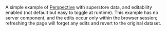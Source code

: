 A simple example of
[Perspective](https://github.com/perspective-dev/perspective) with superstore
data, and editability enabled (not default but easy to toggle at runtime). This
example has no server component, and the edits occur only within the browser
session; refreshing the page will forget any edits and revert to the original
dataset.
